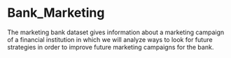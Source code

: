 # Bank_Marketing
The marketing bank dataset gives information about a marketing campaign of a financial institution in which we will analyze ways to look for future strategies in order to improve future marketing campaigns for the bank.
